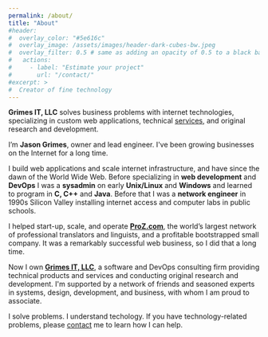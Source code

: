 ```yaml
---
permalink: /about/
title: "About"
#header:
#  overlay_color: "#5e616c"
#  overlay_image: /assets/images/header-dark-cubes-bw.jpeg
#  overlay_filter: 0.5 # same as adding an opacity of 0.5 to a black background
#   actions:
#     - label: "Estimate your project"
#       url: "/contact/"
#excerpt: >
#  Creator of fine technology
---
```


**Grimes IT, LLC** solves business problems with internet technologies, specializing in custom web applications, technical [services](/services/), and original research and development.

I’m **Jason Grimes**, owner and lead engineer.
I've been growing businesses on the Internet for a long time.

I build web applications and scale internet infrastructure, and have since the dawn of the World Wide Web.
Before specializing in **web development** and **DevOps**
I was a **sysadmin** on early **Unix/Linux** and **Windows**
and learned to program in **C, C++** and **Java**.
Before that I was a **network engineer** in 1990s Silicon Valley installing internet access and computer labs in public schools.

I helped start-up, scale, and operate [**ProZ.com**](https://www.proz.com/),
the world’s largest network of professional translators and linguists,
and a profitable bootstrapped small company.
It was a remarkably successful web business, so I did that a long time.

Now I own [**Grimes IT, LLC**](https://grimesit.com),
a software and DevOps consulting firm providing technical products and services and conducting original research and development.
I'm supported by a network of friends and seasoned experts in systems, design, development, and business, with whom I am proud to associate.

I solve problems. I understand techology.
If you have technology-related problems, please [contact](/contact/) me to learn how I can help.
